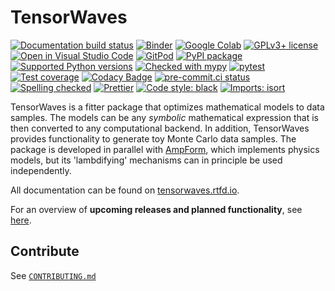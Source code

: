 # TensorWaves

[![Documentation build status](https://readthedocs.org/projects/tensorwaves/badge/?version=latest)](https://tensorwaves.readthedocs.io)
[![Binder](https://static.mybinder.org/badge_logo.svg)](https://mybinder.org/v2/gh/ComPWA/tensorwaves/stable?filepath=docs/usage)
[![Google Colab](https://colab.research.google.com/assets/colab-badge.svg)](https://colab.research.google.com/github/ComPWA/tensorwaves/blob/stable)
[![GPLv3+ license](https://img.shields.io/badge/License-GPLv3+-blue.svg)](https://www.gnu.org/licenses/gpl-3.0-standalone.html)
[![Open in Visual Studio Code](https://open.vscode.dev/badges/open-in-vscode.svg)](https://open.vscode.dev/ComPWA/tensorwaves)
[![GitPod](https://img.shields.io/badge/Gitpod-ready--to--code-blue?logo=gitpod)](https://gitpod.io/#https://github.com/ComPWA/tensorwaves)
[![PyPI package](https://badge.fury.io/py/tensorwaves.svg)](https://pypi.org/project/tensorwaves)
[![Supported Python versions](https://img.shields.io/pypi/pyversions/tensorwaves)](https://pypi.org/project/tensorwaves)
[![Checked with mypy](http://www.mypy-lang.org/static/mypy_badge.svg)](https://mypy.readthedocs.io)
[![pytest](https://github.com/ComPWA/tensorwaves/workflows/pytest/badge.svg)](https://github.com/ComPWA/tensorwaves/actions?query=branch%3Amain+workflow%3Apytest)
[![Test coverage](https://codecov.io/gh/ComPWA/tensorwaves/branch/main/graph/badge.svg)](https://codecov.io/gh/ComPWA/tensorwaves)
[![Codacy Badge](https://api.codacy.com/project/badge/Grade/db8f89e5588041d8a995968262c224ef)](https://www.codacy.com/gh/ComPWA/tensorwaves)
[![pre-commit.ci status](https://results.pre-commit.ci/badge/github/ComPWA/tensorwaves/main.svg)](https://results.pre-commit.ci/latest/github/ComPWA/tensorwaves/main)
[![Spelling checked](https://img.shields.io/badge/cspell-checked-brightgreen.svg)](https://github.com/streetsidesoftware/cspell/tree/master/packages/cspell)
[![Prettier](https://camo.githubusercontent.com/687a8ae8d15f9409617d2cc5a30292a884f6813a/68747470733a2f2f696d672e736869656c64732e696f2f62616467652f636f64655f7374796c652d70726574746965722d6666363962342e7376673f7374796c653d666c61742d737175617265)](https://prettier.io/)
[![Code style: black](https://img.shields.io/badge/code%20style-black-000000.svg)](https://github.com/psf/black)
[![Imports: isort](https://img.shields.io/badge/%20imports-isort-%231674b1?style=flat&labelColor=ef8336)](https://pycqa.github.io/isort)

TensorWaves is a fitter package that optimizes mathematical models to data
samples. The models can be any _symbolic_ mathematical expression that is then
converted to any computational backend. In addition, TensorWaves provides
functionality to generate toy Monte Carlo data samples. The package is
developed in parallel with [AmpForm](https://github.com/ComPWA/ampform), which
implements physics models, but its 'lambdifying' mechanisms can in principle be
used independently.

All documentation can be found on
[tensorwaves.rtfd.io](https://tensorwaves.readthedocs.io).

For an overview of **upcoming releases and planned functionality**, see
[here](https://github.com/ComPWA/tensorwaves/milestones?direction=asc&sort=title&state=open).

## Contribute

See [`CONTRIBUTING.md`](./CONTRIBUTING.md)
